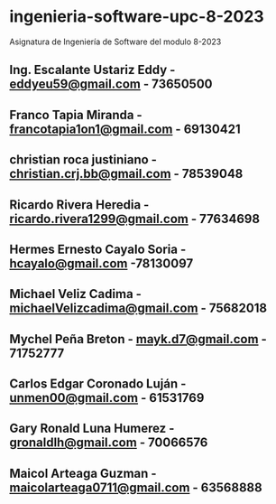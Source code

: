 # ingenieria-software-upc-8-2023
Asignatura de Ingeniería de Software del modulo 8-2023


## Ing. Escalante Ustariz Eddy - eddyeu59@gmail.com - 73650500

## Franco Tapia Miranda - francotapia1on1@gmail.com - 69130421

## christian roca justiniano - christian.crj.bb@gmail.com - 78539048

## Ricardo Rivera Heredia - ricardo.rivera1299@gmail.com - 77634698

## Hermes Ernesto Cayalo Soria - hcayalo@gmail.com -78130097

## Michael Veliz Cadima - michaelVelizcadima@gmail.com - 75682018

## Mychel Peña Breton - mayk.d7@gmail.com - 71752777

## Carlos Edgar Coronado Luján - unmen00@gmail.com - 61531769

## Gary Ronald Luna Humerez - gronaldlh@gmail.com - 70066576



























## Maicol Arteaga Guzman - maicolarteaga0711@gmail.com  - 63568888
